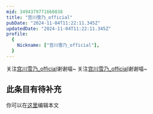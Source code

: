 ```yaml
---
mid: 3494379771660838
title: "宫川雪乃_official"
pubDate: "2024-11-04T11:22:11.345Z"
updatedDate: "2024-11-04T11:22:11.345Z"
profile:
  {
    Nickname: ["宫川雪乃_official"],
  }
---
```


关注[宫川雪乃_official](https://space.bilibili.com/3494379771660838)谢谢喵~ 关注[宫川雪乃_official](https://space.bilibili.com/3494379771660838)谢谢喵~

## 此条目有待补充
你可以在[这里](https://github.com/Yuhanawa/VTuber.ICU/edit/master/src/content/v/宫川雪乃_official/index.md)编辑本文
